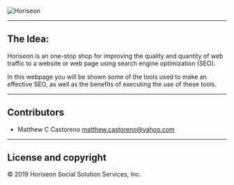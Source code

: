 ![Horiseon](Horiseon.png)

---

## The Idea: 

Horiseon is an one-stop shop for improving the quality and quantity of web traffic to a website or web page using search engine optimization (SEO).

In this webpage you will be shown some of the tools used to make an effective SEO, as well as the benefits of executing the use of these tools. 

---

## Contributors 

- Matthew C Castoreno <matthew.castoreno@yahoo.com>

---

## License and copyright

© 2019 Horiseon Social Solution Services, Inc.
